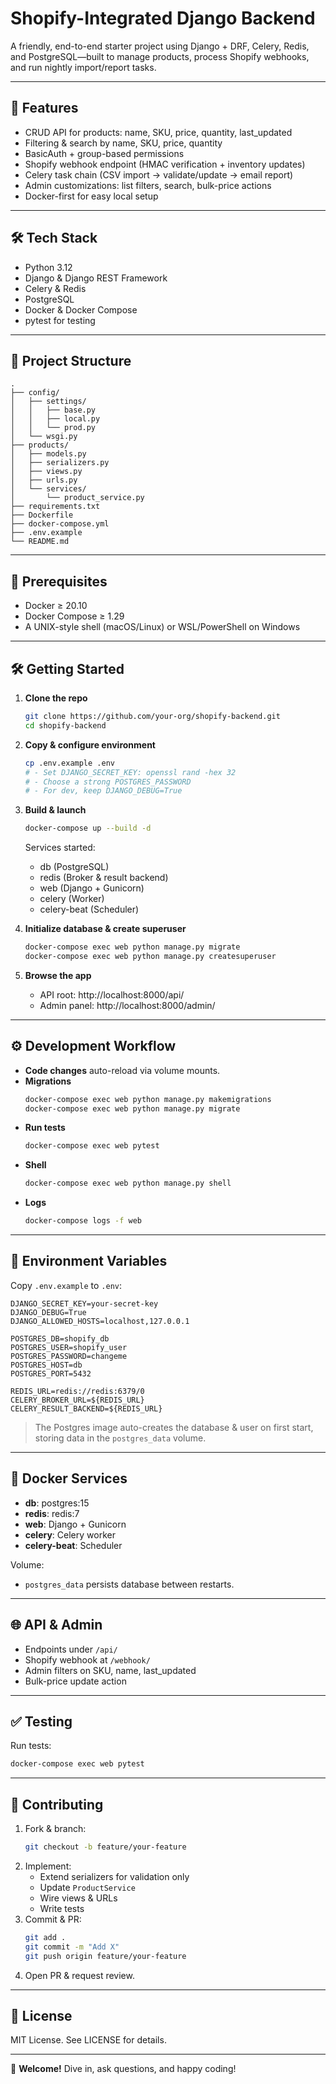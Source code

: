 # Shopify-Integrated Django Backend

A friendly, end-to-end starter project using Django + DRF, Celery, Redis, and PostgreSQL—built to manage products, process Shopify webhooks, and run nightly import/report tasks.

---

## 🚀 Features

- CRUD API for products: name, SKU, price, quantity, last_updated  
- Filtering & search by name, SKU, price, quantity  
- BasicAuth + group-based permissions  
- Shopify webhook endpoint (HMAC verification + inventory updates)  
- Celery task chain (CSV import → validate/update → email report)  
- Admin customizations: list filters, search, bulk-price actions  
- Docker-first for easy local setup  

---

## 🛠️ Tech Stack

- Python 3.12  
- Django & Django REST Framework  
- Celery & Redis  
- PostgreSQL  
- Docker & Docker Compose  
- pytest for testing  

---

## 📁 Project Structure

```
.
├── config/
│   ├── settings/
│   │   ├── base.py
│   │   ├── local.py
│   │   └── prod.py
│   └── wsgi.py
├── products/
│   ├── models.py
│   ├── serializers.py
│   ├── views.py
│   ├── urls.py
│   └── services/
│       └── product_service.py
├── requirements.txt
├── Dockerfile
├── docker-compose.yml
├── .env.example
└── README.md
```

---

## 🔧 Prerequisites

- Docker ≥ 20.10  
- Docker Compose ≥ 1.29  
- A UNIX-style shell (macOS/Linux) or WSL/PowerShell on Windows  

---

## 🛠️ Getting Started

1. **Clone the repo**  
   ```bash
   git clone https://github.com/your-org/shopify-backend.git
   cd shopify-backend
   ```

2. **Copy & configure environment**  
   ```bash
   cp .env.example .env
   # - Set DJANGO_SECRET_KEY: openssl rand -hex 32
   # - Choose a strong POSTGRES_PASSWORD
   # - For dev, keep DJANGO_DEBUG=True
   ```

3. **Build & launch**  
   ```bash
   docker-compose up --build -d
   ```
   Services started:
   - db (PostgreSQL)  
   - redis (Broker & result backend)  
   - web (Django + Gunicorn)  
   - celery (Worker)  
   - celery-beat (Scheduler)  

4. **Initialize database & create superuser**  
   ```bash
   docker-compose exec web python manage.py migrate
   docker-compose exec web python manage.py createsuperuser
   ```

5. **Browse the app**  
   - API root: http://localhost:8000/api/  
   - Admin panel: http://localhost:8000/admin/  

---

## ⚙️ Development Workflow

- **Code changes** auto-reload via volume mounts.  
- **Migrations**  
  ```bash
  docker-compose exec web python manage.py makemigrations
  docker-compose exec web python manage.py migrate
  ```
- **Run tests**  
  ```bash
  docker-compose exec web pytest
  ```
- **Shell**  
  ```bash
  docker-compose exec web python manage.py shell
  ```
- **Logs**  
  ```bash
  docker-compose logs -f web
  ```

---

## 🔑 Environment Variables

Copy `.env.example` to `.env`:

```dotenv
DJANGO_SECRET_KEY=your-secret-key
DJANGO_DEBUG=True
DJANGO_ALLOWED_HOSTS=localhost,127.0.0.1

POSTGRES_DB=shopify_db
POSTGRES_USER=shopify_user
POSTGRES_PASSWORD=changeme
POSTGRES_HOST=db
POSTGRES_PORT=5432

REDIS_URL=redis://redis:6379/0
CELERY_BROKER_URL=${REDIS_URL}
CELERY_RESULT_BACKEND=${REDIS_URL}
```

> The Postgres image auto-creates the database & user on first start, storing data in the `postgres_data` volume.

---

## 🐳 Docker Services

- **db**: postgres:15  
- **redis**: redis:7  
- **web**: Django + Gunicorn  
- **celery**: Celery worker  
- **celery-beat**: Scheduler  

Volume:

- `postgres_data` persists database between restarts.

---

## 🌐 API & Admin

- Endpoints under `/api/`  
- Shopify webhook at `/webhook/`  
- Admin filters on SKU, name, last_updated  
- Bulk-price update action

---

## ✅ Testing

Run tests:

```bash
docker-compose exec web pytest
```

---

## 🤝 Contributing

1. Fork & branch:
   ```bash
   git checkout -b feature/your-feature
   ```
2. Implement:
   - Extend serializers for validation only  
   - Update `ProductService`  
   - Wire views & URLs  
   - Write tests
3. Commit & PR:
   ```bash
   git add .
   git commit -m "Add X"
   git push origin feature/your-feature
   ```
4. Open PR & request review.

---

## 📄 License

MIT License. See LICENSE for details.

---

🎉 **Welcome!** Dive in, ask questions, and happy coding!
